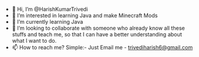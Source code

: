 - 👋 Hi, I’m @HarishKumarTrivedi
- 👀 I’m interested in learning Java and make Minecraft Mods
- 🌱 I’m currently learning Java
- 💞️ I’m looking to collaborate with someone who already know all these stuffs and teach me, so that I can have a better understanding about what I want to do.
- 📫 How to reach me? Simple:- Just Email me - trivediharish6@gmail.com
